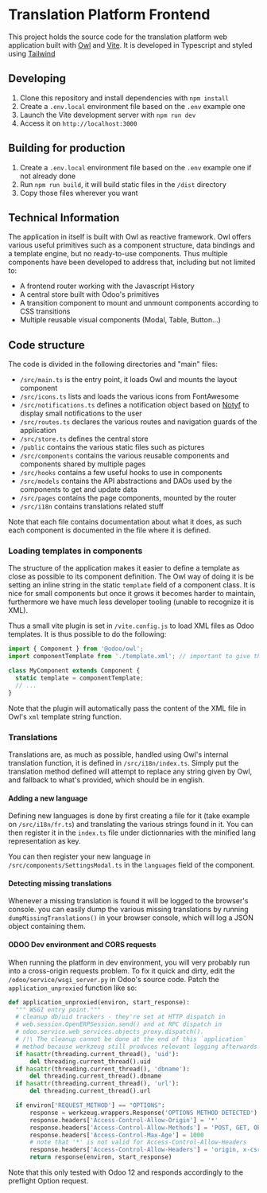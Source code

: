  # Translation Platform Frontend

This project holds the source code for the translation platform web application
built with [Owl](https://github.com/odoo/owl) and [Vite](https://vitejs.dev/). It is developed in Typescript and styled using [Tailwind](https://tailwindcss.com/)

## Developing
1. Clone this repository and install dependencies with `npm install`
2. Create a `.env.local` environment file based on the `.env` example one
2. Launch the Vite development server with `npm run dev`
3. Access it on `http://localhost:3000`

## Building for production
1. Create a `.env.local` environment file based on the `.env` example one if not already done
2. Run `npm run build`, it will build static files in the `/dist` directory
3. Copy those files wherever you want

## Technical Information
The application in itself is built with Owl as reactive framework. Owl offers various useful primitives such as a component structure, data bindings and a template engine, but no ready-to-use components. Thus multiple components have been developed to address that, including but not limited to:
- A frontend router working with the Javascript History
- A central store built with Odoo's primitives
- A transition component to mount and unmount components according to CSS transitions
- Multiple reusable visual components (Modal, Table, Button...)

## Code structure
The code is divided in the following directories and "main" files:
- `/src/main.ts` is the entry point, it loads Owl and mounts the layout component
- `/src/icons.ts` lists and loads the various icons from FontAwesome
- `/src/notifications.ts` defines a notification object based on [Notyf](https://github.com/caroso1222/notyf) to display small notifications to the user
- `/src/routes.ts` declares the various routes and navigation guards of the application
- `/src/store.ts` defines the central store
- `/public` contains the various static files such as pictures
- `/src/components` contains the various reusable components and components shared by multiple pages
- `/src/hooks` contains a few useful hooks to use in components
- `/src/models` contains the API abstractions and DAOs used by the components to get and update data
- `/src/pages` contains the page components, mounted by the router
- `/src/i18n` contains translations related stuff

Note that each file contains documentation about what it does, as such each component is documented in the file where it is defined.

### Loading templates in components
The structure of the application makes it easier to define a template as close as possible
to its component definition. The Owl way of doing it is be setting an inline string in the static
`template` field of a component class. It is nice for small components but once it grows it becomes
harder to maintain, furthermore we have much less developer tooling (unable to recognize it is XML).

Thus a small vite plugin is set in `/vite.config.js` to load XML files as Odoo templates. It is thus
possible to do the following:
```ts
import { Component } from '@odoo/owl';
import componentTemplate from './template.xml'; // important to give the extension

class MyComponent extends Component {
  static template = componentTemplate;
  // ...
}
```
Note that the plugin will automatically pass the content of the XML file in Owl's `xml` template string
function.

### Translations

Translations are, as much as possible, handled using Owl's internal translation function, it is
defined in `/src/i18n/index.ts`. Simply put the translation method defined will attempt to replace
any string given by Owl, and fallback to what's provided, which should be in english.

#### Adding a new language

Defining new languages is done by first creating a file for it (take example on `/src/i18n/fr.ts`)
and translating the various strings found in it. You can then register it in the `index.ts` file under
dictionnaries with the minified lang representation as key.

You can then register your new language in `/src/components/SettingsModal.ts` in the `languages` field
of the component.

#### Detecting missing translations

Whenever a missing translation is found it will be logged to the browser's console. you can easily dump
the various missing translations by running `dumpMissingTranslations()` in your browser console, which will
log a JSON object containing them.

#### ODOO Dev environment and CORS requests

When running the platform in dev environment, you will very probably run into a cross-origin requests
problem. To fix it quick and dirty, edit the `/odoo/service/wsgi_server.py` in Odoo's source code.
Patch the `application_unproxied` function like so:

```python
def application_unproxied(environ, start_response):
  """ WSGI entry point."""
  # cleanup db/uid trackers - they're set at HTTP dispatch in
  # web.session.OpenERPSession.send() and at RPC dispatch in
  # odoo.service.web_services.objects_proxy.dispatch().
  # /!\ The cleanup cannot be done at the end of this `application`
  # method because werkzeug still produces relevant logging afterwards
  if hasattr(threading.current_thread(), 'uid'):
      del threading.current_thread().uid
  if hasattr(threading.current_thread(), 'dbname'):
      del threading.current_thread().dbname
  if hasattr(threading.current_thread(), 'url'):
      del threading.current_thread().url

  if environ['REQUEST_METHOD'] == "OPTIONS":
      response = werkzeug.wrappers.Response('OPTIONS METHOD DETECTED')
      response.headers['Access-Control-Allow-Origin'] = '*'
      response.headers['Access-Control-Allow-Methods'] = 'POST, GET, OPTIONS'
      response.headers['Access-Control-Max-Age'] = 1000
      # note that '*' is not valid for Access-Control-Allow-Headers
      response.headers['Access-Control-Allow-Headers'] = 'origin, x-csrftoken, content-type, accept'
      return response(environ, start_response)
```

Note that this only tested with Odoo 12 and responds accordingly to the preflight Option request.